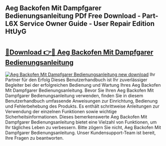 ## Aeg Backofen Mit Dampfgarer Bedienungsanleitung PDf Free Download - Part-L6X Service Owner Guide - User Repair Edition HtUyG

# <h2><a href="http://df5c49j.blite.top/?on=Aeg+Backofen+Mit+Dampfgarer+Bedienungsanleitung">🔗Download 👉🔴 Aeg Backofen Mit Dampfgarer Bedienungsanleitung</a></h2>

[![Aeg Backofen Mit Dampfgarer Bedienungsanleitung new download](https://i.imgur.com/lujVjoI.png)](http://df5c49j.blite.top/?on=Aeg+Backofen+Mit+Dampfgarer+Bedienungsanleitung)
Ihr Partner für den Erfolg Dieses Benutzerhandbuch ist Ihr zuverlässiger Begleiter bei der erfolgreichen Bedienung und Wartung Ihres Aeg Backofen Mit Dampfgarer Bedienungsanleitung. Bevor Sie Ihren Aeg Backofen Mit Dampfgarer Bedienungsanleitung verwenden, finden Sie in diesem Benutzerhandbuch umfassende Anweisungen zur Einrichtung, Bedienung und Fehlerbehebung des Produkts. Es enthält schrittweise Anleitungen zur Verwendung der einzelnen Funktionen sowie wichtige Sicherheitsinformationen. Dieses bemerkenswerte Aeg Backofen Mit Dampfgarer Bedienungsanleitung bietet eine Vielzahl von Funktionen, um Ihr tägliches Leben zu verbessern. Bitte zögern Sie nicht, Aeg Backofen Mit Dampfgarer Bedienungsanleitung. Unser Kundensupport-Team ist bereit, Ihre Fragen zu beantworten.
